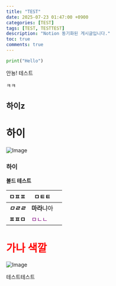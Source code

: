 ```yaml
---
title: "TEST"
date: 2025-07-23 01:47:00 +0900
categories: [TEST]
tags: [TEST, TESTTEST]
description: "Notion 동기화된 게시글입니다."
toc: true
comments: true
---
```


```python
print("Hello")
```

안뇽! 테스트

ㅋㅋ

## 하이z

# 하이

![Image](https://prod-files-secure.s3.us-west-2.amazonaws.com/e6db513d-ec54-40ff-aa74-2487b0bcfe15/d2603aae-bd01-410f-81bd-723443bee6db/%E1%84%89%E1%85%B3%E1%84%8F%E1%85%B3%E1%84%85%E1%85%B5%E1%86%AB%E1%84%89%E1%85%A3%E1%86%BA_2025-03-16_21.31.54.png?X-Amz-Algorithm=AWS4-HMAC-SHA256&X-Amz-Content-Sha256=UNSIGNED-PAYLOAD&X-Amz-Credential=ASIAZI2LB4664NLUCKIT%2F20250725%2Fus-west-2%2Fs3%2Faws4_request&X-Amz-Date=20250725T073113Z&X-Amz-Expires=3600&X-Amz-Security-Token=IQoJb3JpZ2luX2VjEBYaCXVzLXdlc3QtMiJHMEUCIGu1IOpK8EIa8iKX57snODwfjAoIq4DYOrtTlr8CJolCAiEA4wVPOf5u4nvi%2BgNPbFUByWaRQVHxlOb4ARTN8VMXJicq%2FwMIPxAAGgw2Mzc0MjMxODM4MDUiDBwSsFV7rYV1RrKgRircA6oeGXVPK%2B4L0VMq5OXJR%2BJ%2BHdWfukJFjTqL76Z7SktIwcmUXge4Astq5m7zpqPLnv1FopdqdUGdgohwKifp9iLwhrOnAkibW68BOWDsxhPwWP2NtiyxLsDN3rPrp8E9586ozXCYESKvMrDJoRHpk0LcFwdzmgPdShCJUsyLxD2RUxuY6UGfF0Ht5Q16Oum%2BDfdJEYH7IjNK%2BNMSkFsYkgZX%2BXKApu9KvuBxG7PKnykJGw9jKqi2B1AONQV5ZONukOhFd42%2FeVYg6UTG2kL85lpk23tuYXFRZLbvZ4KADaJBIxizoj4Dm1df%2BRzvxzqRFAuHWZyxYkxXUmdjK0qTthoNUcg%2FpvPkAEqFtsak8qLCAzM9TB9HVpaWE5P%2Bkelh2X7PdSU3hC2MdwsrsHk%2FM6GN6Y1ZiUiIw%2BJxjrkKBXtXo3z%2FfamxqYDfEK7PW1wobX84ACrW2vwhLlo7DmLICtq0XOWOKvHMyOc%2B2qLVGYUJxaJZ8vUi6dVwyMYDwhXi6Z9%2FJcaZkPv55Xu9HiUqTpUrmxvWcmFkNoDh3QWrdcOLjmZXg%2B60ai0dXpHqHZfp9mmaI1u7n0m1VNZyXXH9Bts%2FrQ6ujR%2BETXoSmP0hexD7pk2bq010gARBV%2BvtMNTBjMQGOqUBC7iLdiTBT3g1D1TUA4HJGP72813DAE25QZDFHdJ7oqbUVNUiuTkblQgLkH%2Fqk7FAMiAV2jBYoWyHfq1MieofWdCWCWgc0P5DSNBbXfASuhXVRAe%2FYaUUbpd8PSuzmJ0CnJBqswCIjX8im9ZDUhV95JFRNPv90T%2FYNhw7tjclR11Knx0NL8Kexmshc9Y7RHBosYtmRqfSee2VgJUNWLIvFpaf8fuX&X-Amz-Signature=67fe07595cc4ae582bc8b0ea7db750c44c1aa20eaa4f628c374851180e3300e3&X-Amz-SignedHeaders=host&x-amz-checksum-mode=ENABLED&x-id=GetObject)

### 하이

**볼드 테스트**

| ㅁㅍㅍ | ㅁㅌㅌ |   |
| --- | --- | --- |
| ***ㅁㄹㄹ*** | **마라**냐아 |   |
| **ㅍㅍㅁ** | <span style="color: purple;">ㅁㄴㄴ</span> |   |

# <span style="color: red;">가나 색깔</span>

![Image](https://prod-files-secure.s3.us-west-2.amazonaws.com/e6db513d-ec54-40ff-aa74-2487b0bcfe15/e3c80383-cacd-417b-9b44-5d63ef4f796c/%E1%84%89%E1%85%B3%E1%84%8F%E1%85%B3%E1%84%85%E1%85%B5%E1%86%AB%E1%84%89%E1%85%A3%E1%86%BA_2025-03-10_21.58.46.png?X-Amz-Algorithm=AWS4-HMAC-SHA256&X-Amz-Content-Sha256=UNSIGNED-PAYLOAD&X-Amz-Credential=ASIAZI2LB4664NLUCKIT%2F20250725%2Fus-west-2%2Fs3%2Faws4_request&X-Amz-Date=20250725T073113Z&X-Amz-Expires=3600&X-Amz-Security-Token=IQoJb3JpZ2luX2VjEBYaCXVzLXdlc3QtMiJHMEUCIGu1IOpK8EIa8iKX57snODwfjAoIq4DYOrtTlr8CJolCAiEA4wVPOf5u4nvi%2BgNPbFUByWaRQVHxlOb4ARTN8VMXJicq%2FwMIPxAAGgw2Mzc0MjMxODM4MDUiDBwSsFV7rYV1RrKgRircA6oeGXVPK%2B4L0VMq5OXJR%2BJ%2BHdWfukJFjTqL76Z7SktIwcmUXge4Astq5m7zpqPLnv1FopdqdUGdgohwKifp9iLwhrOnAkibW68BOWDsxhPwWP2NtiyxLsDN3rPrp8E9586ozXCYESKvMrDJoRHpk0LcFwdzmgPdShCJUsyLxD2RUxuY6UGfF0Ht5Q16Oum%2BDfdJEYH7IjNK%2BNMSkFsYkgZX%2BXKApu9KvuBxG7PKnykJGw9jKqi2B1AONQV5ZONukOhFd42%2FeVYg6UTG2kL85lpk23tuYXFRZLbvZ4KADaJBIxizoj4Dm1df%2BRzvxzqRFAuHWZyxYkxXUmdjK0qTthoNUcg%2FpvPkAEqFtsak8qLCAzM9TB9HVpaWE5P%2Bkelh2X7PdSU3hC2MdwsrsHk%2FM6GN6Y1ZiUiIw%2BJxjrkKBXtXo3z%2FfamxqYDfEK7PW1wobX84ACrW2vwhLlo7DmLICtq0XOWOKvHMyOc%2B2qLVGYUJxaJZ8vUi6dVwyMYDwhXi6Z9%2FJcaZkPv55Xu9HiUqTpUrmxvWcmFkNoDh3QWrdcOLjmZXg%2B60ai0dXpHqHZfp9mmaI1u7n0m1VNZyXXH9Bts%2FrQ6ujR%2BETXoSmP0hexD7pk2bq010gARBV%2BvtMNTBjMQGOqUBC7iLdiTBT3g1D1TUA4HJGP72813DAE25QZDFHdJ7oqbUVNUiuTkblQgLkH%2Fqk7FAMiAV2jBYoWyHfq1MieofWdCWCWgc0P5DSNBbXfASuhXVRAe%2FYaUUbpd8PSuzmJ0CnJBqswCIjX8im9ZDUhV95JFRNPv90T%2FYNhw7tjclR11Knx0NL8Kexmshc9Y7RHBosYtmRqfSee2VgJUNWLIvFpaf8fuX&X-Amz-Signature=79361229d66c55f8784742f15716d7a194d57c9cc5245dc8c2041b6d7845a68e&X-Amz-SignedHeaders=host&x-amz-checksum-mode=ENABLED&x-id=GetObject)

테스트테스트


